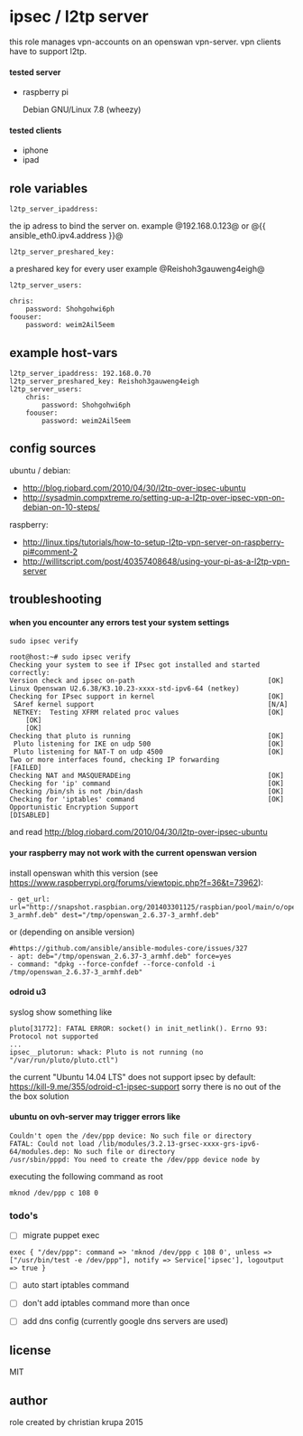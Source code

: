 ipsec / l2tp server
===================

this role manages vpn-accounts on an openswan vpn-server.
vpn clients have to support l2tp.

#### tested server

* raspberry pi

    Debian GNU/Linux 7.8 (wheezy)


#### tested clients

* iphone
* ipad



## role variables

`l2tp_server_ipaddress:`

the ip adress to bind the server on. 
example @192.168.0.123@ or @{{ ansible_eth0.ipv4.address }}@

`l2tp_server_preshared_key:`

a preshared key for every user example @Reishoh3gauweng4eigh@

`l2tp_server_users:`

    chris:
        password: Shohgohwi6ph
    foouser:
        password: weim2Ail5eem


## example host-vars

    l2tp_server_ipaddress: 192.168.0.70
    l2tp_server_preshared_key: Reishoh3gauweng4eigh
    l2tp_server_users:
        chris:
            password: Shohgohwi6ph
        foouser:
            password: weim2Ail5eem


## config sources

ubuntu / debian:
- http://blog.riobard.com/2010/04/30/l2tp-over-ipsec-ubuntu
- http://sysadmin.compxtreme.ro/setting-up-a-l2tp-over-ipsec-vpn-on-debian-on-10-steps/

raspberry:
- http://linux.tips/tutorials/how-to-setup-l2tp-vpn-server-on-raspberry-pi#comment-2
- http://willitscript.com/post/40357408648/using-your-pi-as-a-l2tp-vpn-server

## troubleshooting

#### when you encounter any errors test your system settings
`sudo ipsec verify`

    root@host:~# sudo ipsec verify
    Checking your system to see if IPsec got installed and started correctly:
    Version check and ipsec on-path                             	[OK]
    Linux Openswan U2.6.38/K3.10.23-xxxx-std-ipv6-64 (netkey)
    Checking for IPsec support in kernel                        	[OK]
     SAref kernel support                                       	[N/A]
     NETKEY:  Testing XFRM related proc values                  	[OK]
    	[OK]
    	[OK]
    Checking that pluto is running                              	[OK]
     Pluto listening for IKE on udp 500                         	[OK]
     Pluto listening for NAT-T on udp 4500                      	[OK]
    Two or more interfaces found, checking IP forwarding        	[FAILED]
    Checking NAT and MASQUERADEing                              	[OK]
    Checking for 'ip' command                                   	[OK]
    Checking /bin/sh is not /bin/dash                           	[OK]
    Checking for 'iptables' command                             	[OK]
    Opportunistic Encryption Support                            	[DISABLED]

and read http://blog.riobard.com/2010/04/30/l2tp-over-ipsec-ubuntu

#### your raspberry may not work with the current openswan version

install openswan whith this version (see https://www.raspberrypi.org/forums/viewtopic.php?f=36&t=73962):

    - get_url: url="http://snapshot.raspbian.org/201403301125/raspbian/pool/main/o/openswan/openswan_2.6.37-3_armhf.deb" dest="/tmp/openswan_2.6.37-3_armhf.deb"

or (depending on ansible version)

    #https://github.com/ansible/ansible-modules-core/issues/327
    - apt: deb="/tmp/openswan_2.6.37-3_armhf.deb" force=yes
    - command: "dpkg --force-confdef --force-confold -i /tmp/openswan_2.6.37-3_armhf.deb"

#### odroid u3

syslog show something like

    pluto[31772]: FATAL ERROR: socket() in init_netlink(). Errno 93: Protocol not supported
    ...
    ipsec__plutorun: whack: Pluto is not running (no "/var/run/pluto/pluto.ctl")

the current "Ubuntu 14.04 LTS" does not support ipsec by default: https://kill-9.me/355/odroid-c1-ipsec-support sorry there is no out of the the box solution

#### ubuntu on ovh-server may trigger errors like

    Couldn't open the /dev/ppp device: No such file or directory
    FATAL: Could not load /lib/modules/3.2.13-grsec-xxxx-grs-ipv6-64/modules.dep: No such file or directory
    /usr/sbin/pppd: You need to create the /dev/ppp device node by

executing the following command as root

    mknod /dev/ppp c 108 0




### todo's

- [ ] migrate puppet exec

`exec { "/dev/ppp":
      command => 'mknod /dev/ppp c 108 0',
      unless => ["/usr/bin/test -e /dev/ppp"],
      notify => Service['ipsec'],
      logoutput => true
    }`
    
- [ ] auto start iptables command
- [ ] don't add iptables command more than once
- [ ] add dns config (currently google dns servers are used)



## license

MIT

## author

role created by christian krupa 2015
